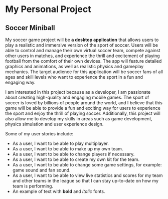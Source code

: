 # My Personal Project

## Soccer Miniball
My soccer game project will be **a desktop application** that allows users to play a realistic and immersive version of 
the sport of soccer. Users will be able to control and manage their own virtual soccer team, compete against other 
users in matches, and experience the thrill and excitement of playing football from the comfort of their own devices. 
The app will feature detailed graphics and animations, as well as realistic physics and gameplay mechanics. The target 
audience for this application will be soccer fans of all ages and skill levels who want to experience the sport in a 
fun and engaging way.

I am interested in this project because as a developer, I am passionate about creating high-quality and engaging mobile 
games. The sport of soccer is loved by billions of people around the world, and I believe that this game will be able 
to provide a fun and exciting way for users to experience the sport and enjoy the thrill of playing soccer. 
Additionally, this project will also allow me to develop my skills in areas such as game development, physics simulation
and user experience design.

Some of my user stories include:
- As a user, I want to be able to play multiplayer.
- As a user, I want to be able to make up my own team.
- As a user, I want to be able to change players if necessary.
- As a user, I want to be able to create my own kit for the team.
- As a user, I want to be able to change some game settings, for example: game sound and fan sound. 
- As a user, I want to be able to view live statistics and scores for my team and other teams in the league so that I can
stay up-to-date on how my team is performing.
- An example of text with **bold** and *italic* fonts.  